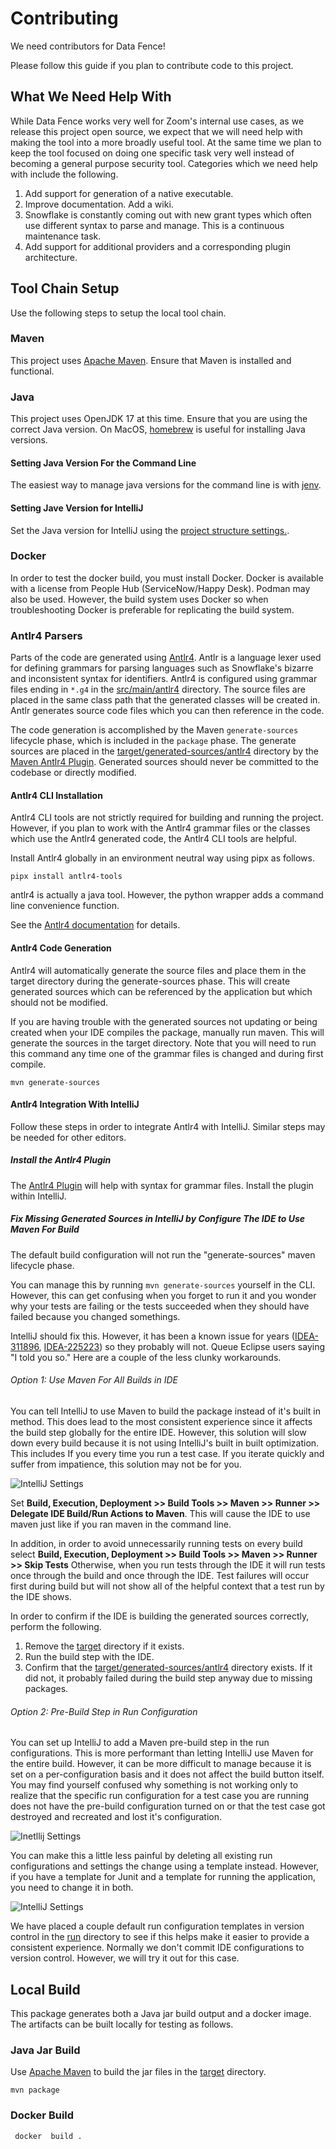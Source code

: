 # Contributing

We need contributors for Data Fence!

Please follow this guide if you plan to contribute code to this project.

## What We Need Help With

While Data Fence works very well for Zoom's internal use cases, as we release this 
project open source, we expect that we will need help with making the tool into a more 
broadly useful tool.  At the same time we plan to keep the tool focused on doing one 
specific task very well instead of becoming a general purpose security tool. Categories 
which we need help with include the following.

1. Add support for generation of a native executable.
2. Improve documentation. Add a wiki.
3. Snowflake is constantly coming out with new grant types which often use different 
syntax to parse and manage. This is a continuous maintenance task.
4. Add support for additional providers and a corresponding plugin architecture.

## Tool Chain Setup

Use the following steps to setup the local tool chain.

### Maven

This project uses [Apache Maven](https://maven.apache.org/). Ensure that Maven is
installed and functional.

### Java

This project uses OpenJDK 17 at this time. Ensure that you are using the correct Java
version. On MacOS, [homebrew](https://brew.sh/) is useful for installing Java versions.

#### Setting Java Version For the Command Line

The easiest way to manage java versions for the command line is
with [jenv](https://github.com/jenv/jenv).

#### Setting Jave Version for IntelliJ

Set the Java version for IntelliJ using
the [project structure settings.](https://www.jetbrains.com/help/idea/sdk.html).

### Docker

In order to test the docker build, you must install Docker. Docker is available with a
license from People Hub (ServiceNow/Happy Desk). Podman may also be used. However, the
build system uses Docker so when troubleshooting Docker is preferable for replicating the
build system.

### Antlr4 Parsers

Parts of the code are generated using [Antlr4](https://www.antlr.org/). Antlr is a
language lexer used for defining grammars for parsing languages such as Snowflake's
bizarre and inconsistent syntax for identifiers. Antlr4 is configured using grammar files
ending in `*.g4` in the [src/main/antlr4](./src/main/antlr4) directory. The source files
are placed in the same class path that the generated classes will be created in. Antlr
generates source code files which you can then reference in the code.

The code generation is accomplished by the Maven `generate-sources` lifecycle phase, which
is included in the `package` phase. The generate sources are placed in
the [target/generated-sources/antlr4](./target/generated-sources/antlr4)
directory by the
[Maven Antlr4 Plugin](https://www.antlr.org/api/maven-plugin/latest/usage.html). Generated
sources should never be committed to the codebase or directly modified.

#### Antlr4 CLI Installation

Antlr4 CLI tools are not strictly required for building and running the project. However,
if you plan to work with the Antlr4 grammar files or the classes which use the Antlr4
generated code, the Antlr4 CLI tools are helpful.

Install Antlr4 globally in an environment neutral way using pipx as follows.

```shell
pipx install antlr4-tools
```

antlr4 is actually a java tool. However, the python wrapper adds a command line
convenience function.

See the [Antlr4 documentation](https://www.antlr.org/) for details.

#### Antlr4 Code Generation

Antlr4 will automatically generate the source files and place them in the target directory
during the generate-sources phase. This will create generated sources which can be
referenced by the application but which should not be modified.

If you are having trouble with the generated sources not updating or being created when
your IDE compiles the package, manually run maven. This will generate the sources in the
target directory. Note that you will need to run this command any time one of the grammar
files is changed and during first compile.

```shell
mvn generate-sources
```

#### Antlr4 Integration With IntelliJ

Follow these steps in order to integrate Antlr4 with IntelliJ. Similar steps may be needed
for other editors.

##### Install the Antlr4 Plugin

The [Antlr4 Plugin](https://plugins.jetbrains.com/plugin/7358-antlr-v4) will help with
syntax for grammar files. Install the plugin within IntelliJ.

##### Fix Missing Generated Sources in IntelliJ by Configure The IDE to Use Maven For Build

The default build configuration will not run the "generate-sources" maven lifecycle phase.

You can manage this by running `mvn generate-sources` yourself in the CLI. However, this
can get confusing when you forget to run it and you wonder why your tests are failing or
the tests succeeded when they should have failed because you changed somethings.

IntelliJ should fix this. However, it has been a known issue for years
([IDEA-311896](https://youtrack.jetbrains.com/issue/IDEA-311896/automatically-run-generate-sources-before-build), [IDEA-225223](https://youtrack.jetbrains.com/issue/IDEA-225223/Maven-Generate-source-and-update-folders-before-build))
so they probably will not. Queue Eclipse users saying "I told you so." Here are a couple
of the less clunky workarounds.

###### Option 1: Use Maven For All Builds in IDE

You can tell IntelliJ to use Maven to build the package instead of it's built in method.
This does lead to the most consistent experience since it affects the build step globally
for the entire IDE. However, this solution will slow down every build because it is not
using IntelliJ's built in built optimization. This includes If you every time you run a
test case. If you iterate quickly and suffer from impatience, this solution may not be for
you.

![IntelliJ Settings](./doc/resources/intellij-global-maven-runner-settings.png "Maven IntelliJ Build Settings")

Set
**Build, Execution, Deployment >> Build Tools >> Maven >> Runner >> Delegate IDE Build/Run
Actions to Maven**. This will cause the IDE to use maven just like if you ran maven in the
command line.

In addition, in order to avoid unnecessarily running tests on every build select
**Build, Execution, Deployment >> Build Tools >> Maven >> Runner >> Skip Tests**
Otherwise, when you run tests through the IDE it will run tests once through the build and
once through the IDE. Test failures will occur first during build but will not show all of
the helpful context that a test run by the IDE shows.

In order to confirm if the IDE is building the generated sources correctly, perform the
following.

1. Remove the [target](./target) directory if it exists.
2. Run the build step with the IDE.
3. Confirm that the [target/generated-sources/antlr4](./target/generated-sources/antlr4)
   directory exists. If it did not, it probably failed during the build step anyway due to
   missing packages.

###### Option 2: Pre-Build Step in Run Configuration

You can set up IntelliJ to add a Maven pre-build step in the run configurations. This is
more performant than letting IntelliJ use Maven for the entire build. However, it can be
more difficult to manage because it is set on a per-configuration basis and it does not
affect the build button itself. You may find yourself confused why something is not
working only to realize that the specific run configuration for a test case you are
running does not have the pre-build configuration turned on or that the test case got
destroyed and recreated and lost it's configuration.

![Inetllij Settings](./doc/resources/intellij-run-configuration-settings-pre-build.png "Run Maven Prior to Build in Run Configuration.")

You can make this a little less painful by deleting all existing run configurations and
settings the change using a template instead. However, if you have a template for Junit
and a template for running the application, you need to change it in both.

![IntelliJ Settings](./doc/resources/intellij-edit-run-configuration-template.png "Change a Configuration Template.")

We have placed a couple default run configuration templates in version control in the
[run](./run) directory to see if this helps make it easier to provide a consistent
experience. Normally we don't commit IDE configurations to version control. However, we
will try it out for this case.

## Local Build

This package generates both a Java jar build output and a docker image. The artifacts can
be built locally for testing as follows.

### Java Jar Build

Use [Apache Maven](https://maven.apache.org/) to build the jar files in the
[target](./target) directory.

```shell
mvn package
```

### Docker Build

```shell
 docker  build .
```


